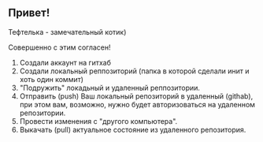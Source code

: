 ## Привет!

Тефтелька - замечательный котик)

Совершенно с этим согласен!

1. Создали аккаунт на гитхаб
2. Создали локальный реппозиторий (папка в которой сделали инит и хоть один коммит)
3. "Подружить" локадьный и удаленный реппозитории.
4. Отправить (push) Ваш локальный репозиторий в удаленный (githab), при этом вам, возможно, нужно будет авторизоваться на удаленном репозитории.
5. Провести изменения с "другого компьютера".
6. Выкачать (pull) актуальное состояние из удаленного репозитория.
